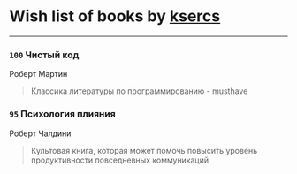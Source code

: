 # Wish list of books by [ksercs](https://plus.google.com/u/0/113010305809091482859/)
---

### `100` Чистый код
Роберт Мартин
> Классика литературы по программированию - musthave

### `95` Психология плияния
Роберт Чалдини
> Культовая книга, которая может помочь повысить уровень продуктивности повседневных коммуникаций

